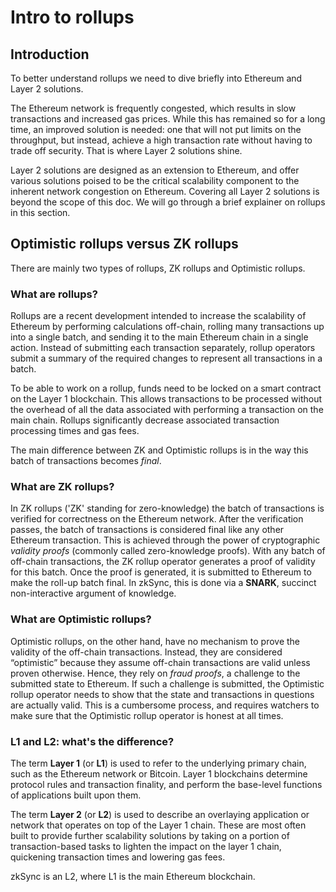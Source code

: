 # Intro to rollups

## Introduction

To better understand rollups we need to dive briefly into Ethereum and Layer 2 solutions.

The Ethereum network is frequently congested, which results in slow transactions and increased gas prices.
While this has remained so for a long time, an improved solution is needed: one that will not put limits on the throughput, but instead, 
achieve a high transaction rate without having to trade off security. That is where Layer 2 solutions shine.

Layer 2 solutions are designed as an extension to Ethereum, and offer various solutions poised to be the critical scalability component to 
the inherent network congestion on Ethereum. Covering all Layer 2 solutions is beyond the scope of this doc.
We will go through a brief explainer on rollups in this section.

## Optimistic rollups versus ZK rollups

There are mainly two types of rollups, ZK rollups and Optimistic rollups.

### What are rollups?

Rollups are a recent development intended to increase the scalability of Ethereum by performing calculations off-chain, rolling many
transactions up into a single batch, and sending it to the main Ethereum chain in a single action.
Instead of submitting each transaction separately, rollup operators submit a summary of the required changes to represent all transactions
in a batch.

To be able to work on a rollup, funds need to be locked on a smart contract on the Layer 1 blockchain.
This allows transactions to be processed without the overhead of all the data associated with performing a transaction on the main chain. 
Rollups significantly decrease associated transaction processing times and gas fees.

The main difference between ZK and Optimistic rollups is in the way this batch of transactions becomes <em>final</em>.

### What are ZK rollups?

In ZK rollups ('ZK' standing for zero-knowledge) the batch of transactions is verified for correctness on the Ethereum network. After the 
verification passes, the batch of transactions is considered final like any other Ethereum transaction. This is achieved through the power 
of cryptographic <em>validity proofs</em> (commonly called zero-knowledge proofs). With any batch of off-chain transactions, the ZK rollup 
operator generates a proof of validity for this batch. Once the proof is generated, it is submitted to Ethereum to make the roll-up batch final. 
In zkSync, this is done via a **SNARK**, succinct non-interactive argument of knowledge.

### What are Optimistic rollups?

Optimistic rollups, on the other hand, have no mechanism to prove the validity of the off-chain transactions. Instead, they are considered 
“optimistic” because they assume off-chain transactions are valid unless proven otherwise. Hence, they rely on <em>fraud proofs</em>, a 
challenge to the submitted state to Ethereum. If such a challenge is submitted, the Optimistic rollup operator needs to show that the 
state and transactions in questions are actually valid. This is a cumbersome process, and requires watchers to make sure that the Optimistic 
rollup operator is honest at all times.

### L1 and L2: what's the difference?
The term **Layer 1** (or **L1**) is used to refer to the underlying primary chain, such as the Ethereum network or Bitcoin. Layer 1 
blockchains determine protocol rules and transaction finality, and perform the base-level functions of applications built upon them.

The term **Layer 2** (or **L2**) is used to describe an overlaying application or network that operates on top of the Layer 1 chain. These 
are most often built to provide further scalability solutions by taking on a portion of transaction-based tasks to lighten the impact on the
layer 1 chain, quickening transaction times and lowering gas fees.

zkSync is an L2, where L1 is the main Ethereum blockchain.
